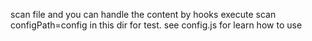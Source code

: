 scan file and you can handle the content by hooks
execute scan configPath=config in this dir for test.
see config.js for learn how to use